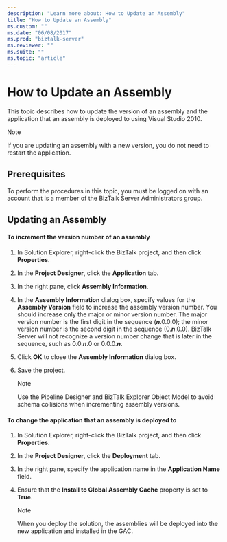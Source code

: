 ```yaml
---
description: "Learn more about: How to Update an Assembly"
title: "How to Update an Assembly"
ms.custom: ""
ms.date: "06/08/2017"
ms.prod: "biztalk-server"
ms.reviewer: ""
ms.suite: ""
ms.topic: "article"
---
```

# How to Update an Assembly
This topic describes how to update the version of an assembly and the application that an assembly is deployed to using Visual Studio 2010.  
  
> [!NOTE]  
>  If you are updating an assembly with a new version, you do not need to restart the application.  
  
## Prerequisites  
 To perform the procedures in this topic, you must be logged on with an account that is a member of the BizTalk Server Administrators group.  
  
## Updating an Assembly  
  
#### To increment the version number of an assembly  
  
1.  In Solution Explorer, right-click the BizTalk project, and then click **Properties**.  
  
2.  In the **Project Designer**, click the **Application** tab.  
  
3.  In the right pane, click **Assembly Information**.  
  
4.  In the **Assembly Information** dialog box, specify values for the **Assembly Version** field to increase the assembly version number. You should increase only the major or minor version number. The major version number is the first digit in the sequence (***n***.0.0.0); the minor version number is the second digit in the sequence (0.***n***.0.0). BizTalk Server will not recognize a version number change that is later in the sequence, such as 0.0.***n***.0 or 0.0.0.***n***.  
  
5.  Click **OK** to close the **Assembly Information** dialog box.  
  
6.  Save the project.  
  
    > [!NOTE]  
    >  Use the Pipeline Designer and BizTalk Explorer Object Model to avoid schema collisions when incrementing assembly versions.  
  
#### To change the application that an assembly is deployed to  
  
1.  In Solution Explorer, right-click the BizTalk project, and then click **Properties**.  
  
2.  In the **Project Designer**, click the **Deployment** tab.  
  
3.  In the right pane, specify the application name in the **Application Name** field.  
  
4.  Ensure that the **Install to Global Assembly Cache** property is set to **True**.  
  
    > [!NOTE]  
    >  When you deploy the solution, the assemblies will be deployed into the new application and installed in the GAC.
